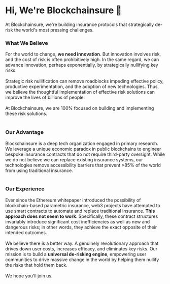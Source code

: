 # Hi, We're Blockchainsure 👋

At Blockchainsure, we're building insurance protocols that strategically de-risk the world's most pressing challenges.<br>

### What We Believe<br>
For the world to change, **we need innovation**. But innovation involves risk, and the cost of risk is often prohibitively high. In the same regard, we can advance innovation, perhaps exponentially, by strategically nullifying key risks.<br>
<br>
Strategic risk nullification can remove roadblocks impeding effective policy, productive experimentation, and the adoption of new technologies. Thus, we believe the thoughtful implementation of effective risk solutions can improve the lives of billions of people.<br>
<br>
At Blockchainsure, we are 100% focused on building and implementing these risk solutions.<br>
<br>
### Our Advantage<br>
Blockchainsure is a deep tech organization engaged in primary research. We leverage a unique economic paradox in public blockchains to engineer bespoke insurance contracts that do not require third-party oversight. While we do not believe we can replace existing insurance systems, our technologies remove accessibility barriers that prevent >85% of the world from using traditional insurance.<br>
<br>
### Our Experience<br>
Ever since the Ethereum whitepaper introduced the possibility of blockchain-based parametric insurance, web3 projects have attempted to use smart contracts to automate and replace traditional insurance. **This approach does not seem to work**. Specifically, these contract structures invariably introduce significant cost inefficiencies as well as new and dangerous risks; in other words, they achieve the exact opposite of their intended outcomes.<br>
<br>
We believe there is a better way. A genuinely revolutionary approach that drives down user costs, increases efficacy, and eliminates key risks. Our mission is to build a **universal de-risking engine**, empowering user communities to drive massive change in the world by helping them nullify the risks that hold them back.<br>
<br>
We hope you'll join us.
<!--
**blockchainsure/blockchainsure** is a ✨ special ✨ repo because this `README.md` (this file) appears on our GitHub profile.
-->
